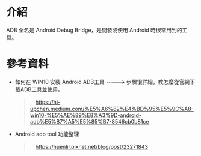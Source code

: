 # 介紹
ADB 全名是 Android Debug Bridge，是開發或使用 Android 時很常用到的工具。

# 參考資料
* 如何在 WIN10 安裝 Android ADB工具 -----> 步驟很詳細，教怎麼從官網下載ADB工具並使用。
  >　https://hi-upchen.medium.com/%E5%A6%82%E4%BD%95%E5%9C%A8-win10-%E5%AE%89%E8%A3%9D-android-adb%E5%B7%A5%E5%85%B7-8546cb0b81ce

* Android adb tool 功能整理
  >　https://huenlil.pixnet.net/blog/post/23271843
